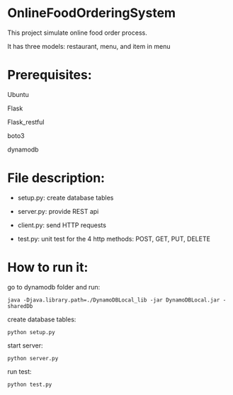 OnlineFoodOrderingSystem
====

This project simulate online food order process.

It has three models: restaurant, menu, and item in menu

# Prerequisites:

Ubuntu

Flask

Flask_restful

boto3

dynamodb

# File description:

- setup.py: create database tables

- server.py: provide REST api

- client.py: send HTTP requests

- test.py: unit test for the 4 http methods: POST, GET, PUT, DELETE

# How to run it:

go to dynamodb folder and run:

```java -Djava.library.path=./DynamoDBLocal_lib -jar DynamoDBLocal.jar -sharedDb```

create database tables:

```python setup.py```

start server:

```python server.py```

run test:

```python test.py```


